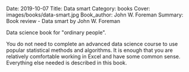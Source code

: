 Date: 2019-10-07
Title: Data smart
Category: books
Cover: images/books/data-smart.jpg
Book_author: John W. Foreman
Summary: Book review - Data smart by John W. Foreman

Data science book for "ordinary people". 

You do not need to complete an advanced data science course to use popular statistical methods and algorithms. It is enough that you are relatively comfortable working in Excel and have some common sense. Everything else needed is described in this book.